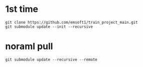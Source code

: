 
# 1st time 
```
git clone https://github.com/emsoft1/train_project_main.git 
git submodule update --init --recursive
```
# noraml pull 
```
git submodule update --recursive --remote
```
